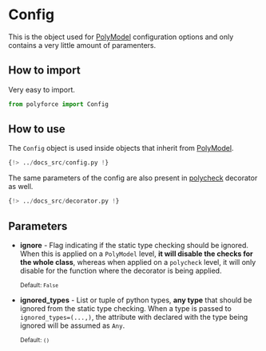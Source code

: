 # Config

This is the object used for [PolyModel](./model.md) configuration options and only contains
a very little amount of paramenters.

## How to import

Very easy to import.

```python
from polyforce import Config
```

## How to use

The `Config` object is used inside objects that inherit from [PolyModel](./model.md).

```python
{!> ../docs_src/config.py !}
```

The same parameters of the config are also present in [polycheck](./decorator.md) decorator as well.

```python
{!> ../docs_src/decorator.py !}
```

## Parameters

* **ignore** - Flag indicating if the static type checking should be ignored. When this is applied
on a `PolyModel` level, **it will disable the checks for the whole class**, whereas when applied
on a `polycheck` level, it will only disable for the function where the decorator is being applied.

    <sup>Default: `False`</sup>

* **ignored_types** - List or tuple of python types, **any type** that should be ignored from the
static type checking. When a type is passed to `ignored_types=(...,)`, the attribute with declared
with the type being ignored will be assumed as `Any`.

    <sup>Default: `()`</sup>
